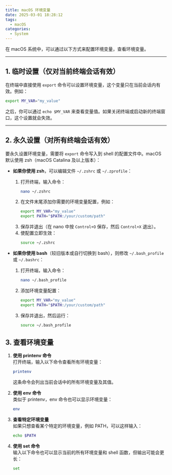 ```yaml
---
title: macOS 环境变量
date: 2025-03-01 18:28:12
tags:
  - macOS
categories:
  - System
---
```


在 macOS 系统中，可以通过以下方式来配置环境变量，查看环境变量。

---

## 1. 临时设置（仅对当前终端会话有效）

在终端中直接使用 `export` 命令可以设置环境变量，这个变量只在当前会话内有效。例如：

```bash
export MY_VAR="my_value"
```

之后，你可以通过 `echo $MY_VAR` 来查看变量值。如果关闭终端或启动新的终端窗口，这个设置就会失效。

---

## 2. 永久设置（对所有终端会话有效）

要永久设置环境变量，需要将 `export` 命令写入到 shell 的配置文件中。macOS 默认使用 zsh（macOS Catalina 及以上版本）：

- **如果你使用 zsh**，可以编辑文件 `~/.zshrc` 或 `~/.zprofile`：
  
  1. 打开终端，输入命令：
     ```bash
     nano ~/.zshrc
     ```
  2. 在文件末尾添加你需要的环境变量配置，例如：
     ```bash
     export MY_VAR="my_value"
     export PATH="$PATH:/your/custom/path"
     ```
  3. 保存并退出（在 nano 中按 `Control+O` 保存，然后 `Control+X` 退出）。
  4. 使配置立即生效：
     ```bash
     source ~/.zshrc
     ```

- **如果你使用 bash**（较旧版本或自行切换到 bash），则修改 `~/.bash_profile` 或 `~/.bashrc`：
  
  1. 打开终端，输入命令：
     ```bash
     nano ~/.bash_profile
     ```
  2. 添加环境变量配置：
     ```bash
     export MY_VAR="my_value"
     export PATH="$PATH:/your/custom/path"
     ```
  3. 保存并退出，然后运行：
     ```bash
     source ~/.bash_profile
     ```



## 3. 查看环境变量

1. **使用 printenv 命令**  
   打开终端，输入以下命令查看所有环境变量：  
   ```bash
   printenv
   ```
   这条命令会列出当前会话中的所有环境变量及其值。

2. **使用 env 命令**  
   类似于 printenv，env 命令也可以显示环境变量：  
   ```bash
   env
   ```

3. **查看特定环境变量**  
   如果只想查看某个特定的环境变量，例如 PATH，可以这样输入：  
   ```bash
   echo $PATH
   ```

4. **使用 set 命令**  
   输入以下命令也可以显示当前的所有环境变量和 shell 函数，但输出可能会更长：  
   ```bash
   set
   ```

